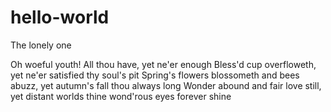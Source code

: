 # hello-world
The lonely one

Oh woeful youth!
All thou have, yet ne'er enough
Bless'd cup overfloweth, yet ne'er satisfied thy soul's pit
Spring's flowers blossometh and bees abuzz, yet autumn's fall thou always long
Wonder abound and fair love still, yet distant worlds thine wond'rous eyes forever shine
